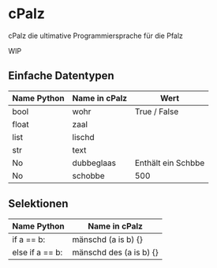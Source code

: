 # cPalz

cPalz die ultimative Programmiersprache für die Pfalz

WIP

## Einfache Datentypen
|Name Python |Name in cPalz| Wert|
|--------|--------|--------|
|  bool  |    wohr    | True / False |
|  float  |    zaal    |  |
|  list  |    lischd    |  |
|  str  |    text    |  |
|  No  |    dubbeglaas    | Enthält ein Schbbe |
|  No  |    schobbe    | 500 |

## Selektionen
|Name Python |Name in cPalz|
|--------|--------|
|  if a == b:  |    mänschd (a is b) {}    |
|  else if a == b:  |    mänschd des (a is b) {}    |
